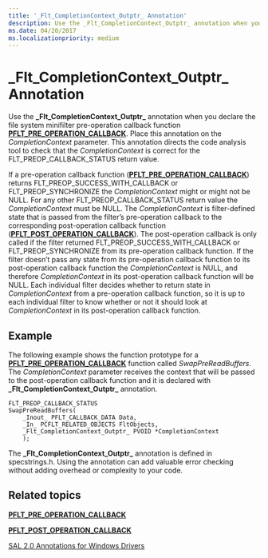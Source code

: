 ```yaml
---
title: '_Flt_CompletionContext_Outptr_ Annotation'
description: Use the _Flt_CompletionContext_Outptr_ annotation when you declare the file system minifilter pre-operation callback function PFLT_PRE_OPERATION_CALLBACK.
ms.date: 04/20/2017
ms.localizationpriority: medium
---
```


# \_Flt\_CompletionContext\_Outptr\_ Annotation


Use the **\_Flt\_CompletionContext\_Outptr\_** annotation when you declare the file system minifilter pre-operation callback function [**PFLT\_PRE\_OPERATION\_CALLBACK**](/windows-hardware/drivers/ddi/fltkernel/nc-fltkernel-pflt_pre_operation_callback). Place this annotation on the *CompletionContext* parameter. This annotation directs the code analysis tool to check that the *CompletionContext* is correct for the FLT\_PREOP\_CALLBACK\_STATUS return value.

If a pre-operation callback function ([**PFLT\_PRE\_OPERATION\_CALLBACK**](/windows-hardware/drivers/ddi/fltkernel/nc-fltkernel-pflt_pre_operation_callback)) returns FLT\_PREOP\_SUCCESS\_WITH\_CALLBACK or FLT\_PREOP\_SYNCHRONIZE the *CompletionContext* might or might not be NULL. For any other FLT\_PREOP\_CALLBACK\_STATUS return value the *CompletionContext* must be NULL. The *CompletionContext* is filter-defined state that is passed from the filter’s pre-operation callback to the corresponding post-operation callback function ([**PFLT\_POST\_OPERATION\_CALLBACK**](/windows-hardware/drivers/ddi/fltkernel/nc-fltkernel-pflt_post_operation_callback)). The post-operation callback is only called if the filter returned FLT\_PREOP\_SUCCESS\_WITH\_CALLBACK or FLT\_PREOP\_SYNCHRONIZE from its pre-operation callback function. If the filter doesn’t pass any state from its pre-operation callback function to its post-operation callback function the *CompletionContext* is NULL, and therefore *CompletionContext* in its post-operation callback function will be NULL. Each individual filter decides whether to return state in *CompletionContext* from a pre-operation callback function, so it is up to each individual filter to know whether or not it should look at *CompletionContext* in its post-operation callback function.

## <span id="Example"></span><span id="example"></span><span id="EXAMPLE"></span>Example


The following example shows the function prototype for a [**PFLT\_PRE\_OPERATION\_CALLBACK**](/windows-hardware/drivers/ddi/fltkernel/nc-fltkernel-pflt_pre_operation_callback) function called *SwapPreReadBuffers*. The *CompletionContext* parameter receives the context that will be passed to the post-operation callback function and it is declared with **\_Flt\_CompletionContext\_Outptr\_** annotation.

```ManagedCPlusPlus
FLT_PREOP_CALLBACK_STATUS
SwapPreReadBuffers(
    _Inout_ PFLT_CALLBACK_DATA Data,
    _In_ PCFLT_RELATED_OBJECTS FltObjects,
    _Flt_CompletionContext_Outptr_ PVOID *CompletionContext
    );
```

The **\_Flt\_CompletionContext\_Outptr\_** annotation is defined in specstrings.h. Using the annotation can add valuable error checking without adding overhead or complexity to your code.

## <span id="related_topics"></span>Related topics


[**PFLT\_PRE\_OPERATION\_CALLBACK**](/windows-hardware/drivers/ddi/fltkernel/nc-fltkernel-pflt_pre_operation_callback)

[**PFLT\_POST\_OPERATION\_CALLBACK**](/windows-hardware/drivers/ddi/fltkernel/nc-fltkernel-pflt_post_operation_callback)

[SAL 2.0 Annotations for Windows Drivers](sal-2-annotations-for-windows-drivers.md)
